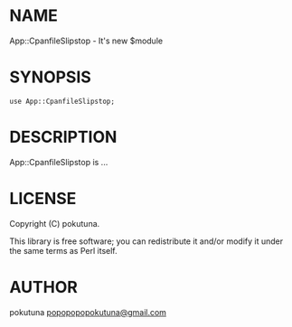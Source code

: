# NAME

App::CpanfileSlipstop - It's new $module

# SYNOPSIS

    use App::CpanfileSlipstop;

# DESCRIPTION

App::CpanfileSlipstop is ...

# LICENSE

Copyright (C) pokutuna.

This library is free software; you can redistribute it and/or modify
it under the same terms as Perl itself.

# AUTHOR

pokutuna <popopopopokutuna@gmail.com>
